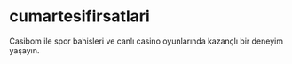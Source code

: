 # cumartesifirsatlari
Casibom ile spor bahisleri ve canlı casino oyunlarında kazançlı bir deneyim yaşayın.
